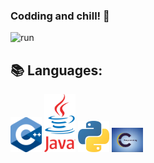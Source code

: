 ### Codding and chill! 👋
![run](https://media0.giphy.com/media/WfwzZpfH8Ejra/giphy.gif)

## 📚 Languages:
<img src="https://github.com/Alaamimi/Alaamimi/blob/main/Src/1200px-ISO_C%2B%2B_Logo.svg.png" width="50"/> 
<img src="https://github.com/Alaamimi/Alaamimi/blob/main/Src/1200px-Java_Logo.svg.png" width="50"/> 
<img src="https://github.com/Alaamimi/Alaamimi/blob/main/Src/768px-Python-logo-notext.svg.png" width="50"/> 
<img Src="https://github.com/Alaamimi/Alaamimi/blob/main/Src/images.jpeg" width="50"/>

<!--
**Alaamimi/Alaamimi** is a ✨ _special_ ✨ repository because its `README.md` (this file) appears on your GitHub profile.


